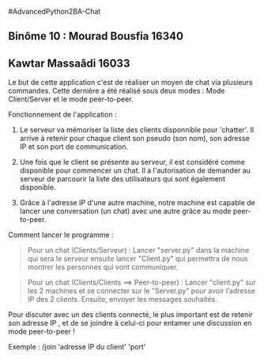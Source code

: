 #AdvancedPython2BA-Chat
## Binôme 10 : 	Mourad Bousfia  16340
## 				Kawtar Massaâdi 16033


Le but de cette application c'est de réaliser un moyen de chat via plusieurs commandes. Cette dernière a été réalisé sous deux modes : Mode Client/Server et le mode peer-to-peer.

Fonctionnement de l'application : 

1) Le serveur va mémoriser la liste des clients disponnible pour 'chatter'. Il arrive à retenir pour chaque client son pseudo (son nom), son adresse IP et son port de communication.

2) Une fois que le client se présente au serveur, il est considéré comme disponible pour commencer un chat. Il a l'autorisation de demander au serveur de parcourir la liste des utilisateurs qui sont également disponible.

3) Grâce à l'adresse IP d'une autre machine, notre machine est capable de lancer une conversation (un chat) avec une autre grâce au mode peer-to-peer.

Comment lancer le programme : 

> Pour un chat  (Clients/Serveur) : Lancer "server.py" dans la machine qui sera le serveur ensuite lancer "Client.py" qui permettra de nous montrer les personnes qui vont communiquer.

> Pour un chat (Clients/Clients ==> Peer-to-peer) : Lancer "client.py" sur les 2 machines et se connecter sur le "Server.py" pour avoir  l’adresse IP des 2 clients. Ensuite, envoyer les messages souhaités.

Pour discuter avec un des clients connecté, le plus important est de retenir son adresse IP , et de se joindre à celui-ci pour entamer une discussion en mode peer-to-peer !


Exemple : /join 'adresse IP du client' 'port'
